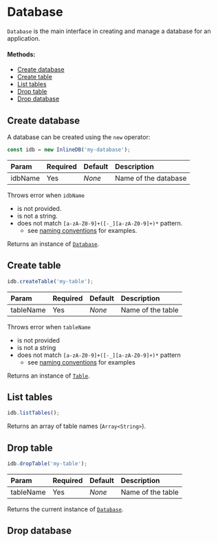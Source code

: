 # Database

`Database` is the main interface in creating and manage a database for an application.

#### Methods:

 - [Create database](#create-database)
 - [Create table](#create-table)
 - [List tables](#list-tables)
 - [Drop table](#drop-table)
 - [Drop database](#drop-database)

## Create database

A database can be created using the `new` operator:

```js
const idb = new InlineDB('my-database');
```

| Param | Required | Default | Description |
|:--|---|---|:--|
| idbName | Yes | _None_ | Name of the database |

Throws error when `idbName`
 - is not provided.
 - is not a string.
 - does not match `[a-zA-Z0-9]+([-_][a-zA-Z0-9]+)*` pattern.
    - see [naming conventions](./naming-conventions.md) for examples.
    
Returns an instance of [`Database`](#).

## Create table

```js
idb.createTable('my-table');
```

| Param | Required | Default | Description |
|:--|---|---|:--|
| tableName | Yes | _None_ | Name of the table |

Throws error when `tableName`
 - is not provided
 - is not a string
 - does not match `[a-zA-Z0-9]+([-_][a-zA-Z0-9]+)*` pattern
    - see [naming conventions](./naming-conventions.md) for examples
    
Returns an instance of [`Table`](./table.md).
    
## List tables

```js
idb.listTables();
```
    
Returns an array of table names (`Array<String>`).

## Drop table

```js
idb.dropTable('my-table');
```
    
| Param | Required | Default | Description |
|:--|---|---|:--|
| tableName | Yes | _None_ | Name of the table |

Returns the current instance of [`Database`](#).

## Drop database
